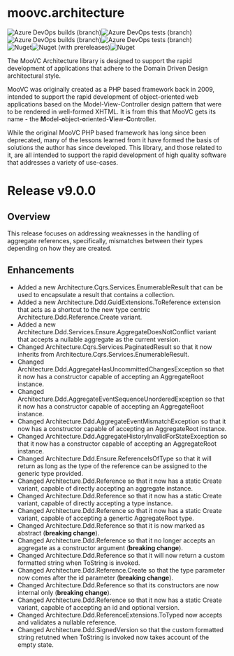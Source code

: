 # moovc.architecture

<img alt="Azure DevOps builds (branch)" src="https://img.shields.io/azure-devops/build/vmartinspaul/MooVC/3/master?label=master&style=plastic" /><img alt="Azure DevOps tests (branch)" src="https://img.shields.io/azure-devops/tests/vmartinspaul/MooVC/3/master?label=Tests%20%28master%29&style=plastic" /><BR /><img alt="Azure DevOps builds (branch)" src="https://img.shields.io/azure-devops/build/vmartinspaul/MooVC/3/develop?label=develop&style=plastic" /><img alt="Azure DevOps tests (branch)" src="https://img.shields.io/azure-devops/tests/vmartinspaul/MooVC/3/develop?label=Tests%20%28develop%29&style=plastic" /><BR /><img alt="Nuget" src="https://img.shields.io/nuget/v/moovc.architecture?style=plastic" /><img alt="Nuget (with prereleases)" src="https://img.shields.io/nuget/vpre/moovc.architecture?style=plastic" /><img alt="Nuget" src="https://img.shields.io/nuget/dt/moovc.architecture?style=plastic" />

The MooVC Architecture library is designed to support the rapid development of applications that adhere to the Domain Driven Design architectural style.

MooVC was originally created as a PHP based framework back in 2009, intended to support the rapid development of object-oriented web applications based on the Model-View-Controller design pattern that were to be rendered in well-formed XHTML.  It is from this that MooVC gets its name - the <b>M</b>odel-<b>o</b>bject-<b>o</b>riented-<b>V</b>iew-<b>C</b>ontroller.

While the original MooVC PHP based framework has long since been deprecated, many of the lessons learned from it have formed the basis of solutions the author has since developed.  This library, and those related to it, are all intended to support the rapid development of high quality software that addresses a variety of use-cases.

# Release v9.0.0

## Overview

This release focuses on addressing weaknesses in the handling of aggregate references, specifically, mismatches between their types depending on how they are created.

## Enhancements

- Added a new Architecture.Cqrs.Services.EnumerableResult that can be used to encapsulate a result that contains a collection.
- Added a new Architecture.Ddd.GuidExtensions.ToReference extension that acts as a shortcut to the new type centric Architecture.Ddd.Reference.Create variant. 
- Added a new Architecture.Ddd.Services.Ensure.AggregateDoesNotConflict variant that accepts a nullable aggregate as the current version.
- Changed Architecture.Cqrs.Services.PaginatedResult so that it now inherits from Architecture.Cqrs.Services.EnumerableResult.
- Changed Architecture.Ddd.AggregateHasUncommittedChangesException so that it now has a constructor capable of accepting an AggregateRoot instance.
- Changed Architecture.Ddd.AggregateEventSequenceUnorderedException so that it now has a constructor capable of accepting an AggregateRoot instance.
- Changed Architecture.Ddd.AggregateEventMismatchException so that it now has a constructor capable of accepting an AggregateRoot instance.
- Changed Architecture.Ddd.AggregateHistoryInvalidForStateException so that it now has a constructor capable of accepting an AggregateRoot instance.
- Changed Architecture.Ddd.Ensure.ReferenceIsOfType so that it will return as long as the type of the reference can be assigned to the generic type provided.
- Changed Architecture.Ddd.Reference so that it now has a static Create variant, capable of directly accepting an aggregate instance.
- Changed Architecture.Ddd.Reference so that it now has a static Create variant, capable of directly accepting a type instance.
- Changed Architecture.Ddd.Reference so that it now has a static Create variant, capable of accepting a genertic AggregateRoot type.
- Changed Architecture.Ddd.Reference so that it is now marked as abstract (**breaking change**).
- Changed Architecture.Ddd.Reference so that it no longer accepts an aggregate as a constructor argument (**breaking change**).
- Changed Architecture.Ddd.Reference so that it will now return a custom formatted string when ToString is invoked.
- Changed Architecture.Ddd.Reference.Create so that the type parameter now comes after the id parameter (**breaking change**).
- Changed Architecture.Ddd.Reference<TAggregate> so that its constructors are now internal only  (**breaking change**).
- Changed Architecture.Ddd.Reference<TAggregate> so that it now has a static Create variant, capable of accepting an id and optional version.
- Changed Architecture.Ddd.ReferenceExtensions.ToTyped now accepts and validates a nullable reference.
- Changed Architecture.Ddd.SignedVersion so that the custom formatted string retutned when ToString is invoked now takes account of the empty state.